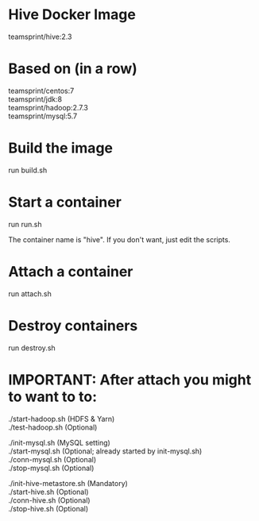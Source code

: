 # Hive Docker Image

teamsprint/hive:2.3

# Based on (in a row)

teamsprint/centos:7<br/>
teamsprint/jdk:8<br/>
teamsprint/hadoop:2.7.3<br/>
teamsprint/mysql:5.7<br/>

# Build the image

run build.sh

# Start a container

run run.sh

The container name is "hive". If you don't want, just edit the scripts.

# Attach a container

run attach.sh

# Destroy containers

run destroy.sh

# IMPORTANT: After attach you might to want to to:
./start-hadoop.sh (HDFS & Yarn)<br/>
./test-hadoop.sh (Optional)<br/>

./init-mysql.sh (MySQL setting)<br/>
./start-mysql.sh (Optional; already started by init-mysql.sh)<br/>
./conn-mysql.sh (Optional)<br/>
./stop-mysql.sh (Optional)<br/>

./init-hive-metastore.sh (Mandatory)<br/>
./start-hive.sh (Optional)<br/>
./conn-hive.sh (Optional)<br/>
./stop-hive.sh (Optional)<br/>

